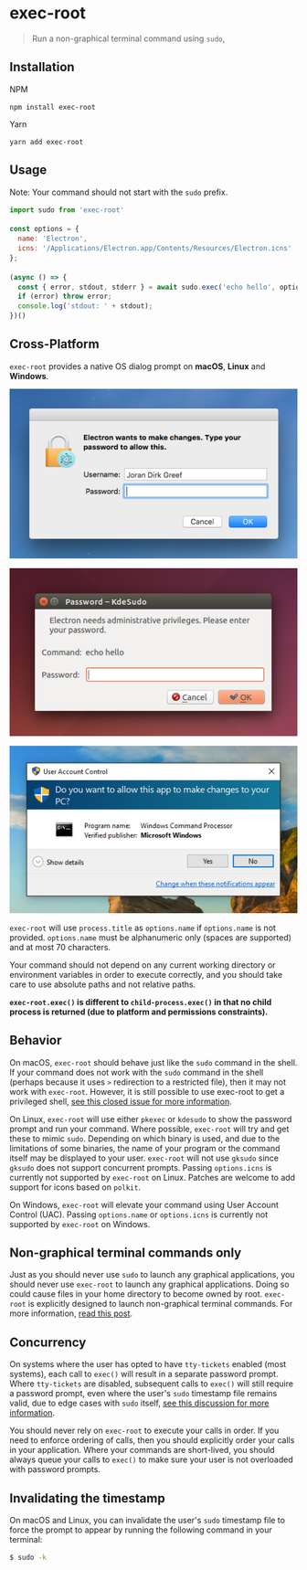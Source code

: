 # exec-root

> Run a non-graphical terminal command using `sudo`,

## Installation
NPM
```
npm install exec-root
```

Yarn
```
yarn add exec-root
```

## Usage
Note: Your command should not start with the `sudo` prefix.
```js
import sudo from 'exec-root'

const options = {
  name: 'Electron',
  icns: '/Applications/Electron.app/Contents/Resources/Electron.icns'
};

(async () => {
  const { error, stdout, stderr } = await sudo.exec('echo hello', options)
  if (error) throw error;
  console.log('stdout: ' + stdout);
})()
```

## Cross-Platform
`exec-root` provides a native OS dialog prompt on **macOS**, **Linux** and **Windows**.

![macOS](./macos.png)

![Linux](./linux.png)

![Windows](./windows.png)

`exec-root` will use `process.title` as `options.name` if `options.name` is not provided. `options.name` must be alphanumeric only (spaces are supported) and at most 70 characters.

Your command should not depend on any current working directory or environment variables in order to execute correctly, and you should take care to use absolute paths and not relative paths.

**`exec-root.exec()` is different to `child-process.exec()` in that no child process is returned (due to platform and permissions constraints).**

## Behavior
On macOS, `exec-root` should behave just like the `sudo` command in the shell. If your command does not work with the `sudo` command in the shell (perhaps because it uses `>` redirection to a restricted file), then it may not work with `exec-root`. However, it is still possible to use exec-root to get a privileged shell, [see this closed issue for more information](https://github.com/jorangreef/exec-root/issues/1).

On Linux, `exec-root` will use either `pkexec` or `kdesudo` to show the password prompt and run your command. Where possible, `exec-root` will try and get these to mimic `sudo`. Depending on which binary is used, and due to the limitations of some binaries, the name of your program or the command itself may be displayed to your user. `exec-root` will not use `gksudo` since `gksudo` does not support concurrent prompts. Passing `options.icns` is currently not supported by `exec-root` on Linux. Patches are welcome to add support for icons based on `polkit`.

On Windows, `exec-root` will elevate your command using User Account Control (UAC). Passing `options.name` or `options.icns` is currently not supported by `exec-root` on Windows.

## Non-graphical terminal commands only
Just as you should never use `sudo` to launch any graphical applications, you should never use `exec-root` to launch any graphical applications. Doing so could cause files in your home directory to become owned by root. `exec-root` is explicitly designed to launch non-graphical terminal commands. For more information, [read this post](http://www.psychocats.net/ubuntu/graphicalsudo).

## Concurrency
On systems where the user has opted to have `tty-tickets` enabled (most systems), each call to `exec()` will result in a separate password prompt. Where `tty-tickets` are disabled, subsequent calls to `exec()` will still require a password prompt, even where the user's `sudo` timestamp file remains valid, due to edge cases with `sudo` itself, [see this discussion for more information](https://github.com/jorangreef/exec-root/pull/76).

You should never rely on `exec-root` to execute your calls in order. If you need to enforce ordering of calls, then you should explicitly order your calls in your application. Where your commands are short-lived, you should always queue your calls to `exec()` to make sure your user is not overloaded with password prompts.

## Invalidating the timestamp
On macOS and Linux, you can invalidate the user's `sudo` timestamp file to force the prompt to appear by running the following command in your terminal:

```sh
$ sudo -k
```
